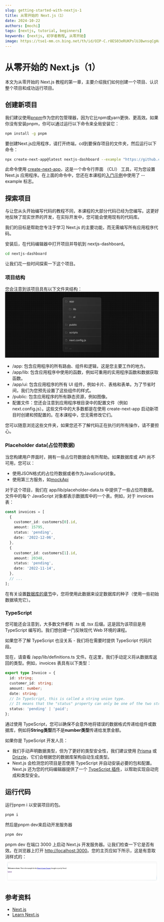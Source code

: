 ```yaml
---
slug: getting-started-with-nextjs-1
title: 从零开始的 Next.js（1）
date: 2024-10-22
authors: [mochi]
tags: [nextjs, tutorial, beginners]
keywords: [nextjs, 初学者教程, 从零开始]
image: https://tse1-mm.cn.bing.net/th/id/OIP-C.r8ES03eRUKPslUJBwnsqCgHaDN?rs=1&pid=ImgDetMain
---
```

# 从零开始的 Next.js（1）

本文为从零开始的 Next.js 教程的第一章，主要介绍我们如何创建一个项目、认识整个项目和成功运行项目。

<!-- truncate -->

## 创建新项目

我们建议使用[pnpm](https://pnpm.io/)作为您的包管理器，因为它比npm或yarn更快、更高效。如果你没有安装pnpm，你可以通过运行以下命令来全局安装它：

```bash
npm install -g pnpm
```

要创建Next.js应用程序，请打开终端，cd到要保存项目的文件夹，然后运行以下命令：

```bash
npx create-next-app@latest nextjs-dashboard --example "https://github.com/vercel/next-learn/tree/main/dashboard/starter-example" --use-pnpm
```

此命令使用 [create-next-app](https://nextjs.org/docs/app/api-reference/cli/create-next-app)，这是一个命令行界面 （CLI） 工具，可为您设置 Next.js 应用程序。在上面的命令中，您还在本课程的[入门示例](https://github.com/vercel/next-learn/tree/main/dashboard/starter-example)中使用了 --example 标志。

## 探索项目

与让您从头开始编写代码的教程不同，本课程的大部分代码已经为您编写。这更好地反映了现实世界的开发，在实际开发中，您可能会使用现有的代码库。

我们的目标是帮助您专注于学习 Next.js 的主要功能，而无需编写所有应用程序代码。

安装后，在代码编辑器中打开项目并导航到 nextjs-dashboard。

```bash
cd nextjs-dashboard
```

让我们花一些时间探索一下这个项目。

### 项目结构

您会注意到该项目具有以下文件夹结构：
![文件夹结构](./images/nextjs-1-1.png)

- /app: 包含应用程序的所有路由、组件和逻辑，这是您主要工作的地方。
- /app/lib: 包含应用程序中使用的函数，例如可重用的实用程序函数和数据获取函数。
- /app/ui: 包含应用程序的所有 UI 组件，例如卡片、表格和表单。为了节省时间，我们为您预先设置了这些组件的样式。
- /public: 包含应用程序的所有静态资源，例如图像。
- 配置文件：您还会注意到应用程序根目录中的配置文件（例如 next.config.js）。这些文件中的大多数都是在使用 create-next-app 启动新项目时创建和预配置的。在本课程中，您无需修改它们。

您可以随意浏览这些文件夹，如果您还不了解代码正在执行的所有操作，请不要担心。

### Placeholder data(占位符数据)

当您构建用户界面时，拥有一些占位符数据会有所帮助。如果数据库或 API 尚不可用，您可以：

- 使用JSON格式的占位符数据或者作为JavaScript对象。
- 使用第三方服务，如[mockApi](https://mockapi.io/)

对于这个项目，我们在 app/lib/placeholder-data.ts 中提供了一些占位符数据。文件中的每个 JavaScript 对象都表示数据库中的一个表。例如，对于 invoices 表：

```ts
const invoices = [
  {
    customer_id: customers[0].id,
    amount: 15795,
    status: 'pending',
    date: '2022-12-06',
  },
  {
    customer_id: customers[1].id,
    amount: 20348,
    status: 'pending',
    date: '2022-11-14',
  },
  // ...
];
```

在有关设置[数据库的章节](https://nextjs.org/learn/dashboard-app/setting-up-your-database)中，您将使用此数据来设定数据库的种子（使用一些初始数据填充它）。

### TypeScript

您可能还会注意到，大多数文件都有 .ts 或 .tsx 后缀。这是因为该项目是用 TypeScript 编写的。我们想创建一门反映现代 Web 环境的课程。

如果您不了解 TypeScript 也没关系 - 我们将在需要时提供 TypeScript 代码片段。

现在，请查看 /app/lib/definitions.ts 文件。在这里，我们手动定义将从数据库返回的类型。例如，invoices 表具有以下类型：

```ts
export type Invoice = {
  id: string;
  customer_id: string;
  amount: number;
  date: string;
  // In TypeScript, this is called a string union type.
  // It means that the "status" property can only be one of the two strings: 'pending' or 'paid'.
  status: 'pending' | 'paid';
};
```

通过使用 TypeScript，您可以确保不会意外地将错误的数据格式传递给组件或数据库，例如将**String类型**而不是**number类型**传递给发票金额。

如果你是 TypeScript 开发人员：

- 我们手动声明数据类型，但为了更好的类型安全性，我们建议使用 [Prisma](https://www.prisma.io/) 或 [Drizzle](https://orm.drizzle.team/)，它们会根据您的数据库架构自动生成类型。
- Next.js 会检测您的项目是否使用 TypeScript 并自动安装必要的包和配置。Next.js 还为您的代码编辑器提供了一个 [TypeScript 插件](https://nextjs.org/docs/app/building-your-application/configuring/typescript#typescript-plugin)，以帮助实现自动完成和类型安全。

## 运行代码

运行pnpm i 以安装项目的包。

```bash
pnpm i
```

然后是pnpm dev来启动开发服务器

```bash
pnpm dev
```

pnpm dev 在端口 3000 上启动 Next.js 开发服务器。让我们检查一下它是否有效。在浏览器上打开 [http://localhost:3000](http://localhost:3000)。您的主页应如下所示，这是有意取消样式的：
![](./images/nextjs-1-2.png)


## 参考资料

- [Next.js](https://nextjs.org/)
- [Learn Next.js](https://nextjs.org/learn/dashboard-app)